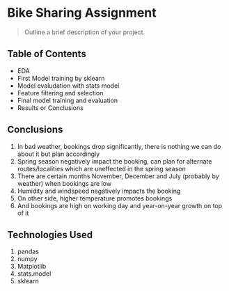 # Bike Sharing Assignment
> Outline a brief description of your project.


## Table of Contents
* EDA
* First Model training by sklearn
* Model evaludation with stats model
* Feature filtering and selection
* Final model training and evaluation
* Results or Conclusions

<!-- You don't have to answer all the questions - just the ones relevant to your project. -->

## Conclusions
1. In bad weather, bookings drop significantly, there is nothing we can do about it but plan accordingly
2. Spring season negatively impact the booking, can plan for alternate routes/localities which are uneffected in the spring season
3. There are certain months November, December and July (probably by weather) when bookings are low
4. Humidity and windspeed negatively impacts the booking
5. On other side, higher temperature promotes bookings
6. And bookings are high on working day and year-on-year growth on top of it

<!-- You don't have to answer all the questions - just the ones relevant to your project. -->


## Technologies Used
1. pandas
2. numpy
3. Matplotlib
4. stats.model
5. sklearn

